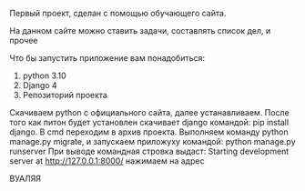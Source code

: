 Первый проект, сделан с помощью обучающего сайта. 

На данном сайте можно ставить задачи, составлять список дел, и прочее

Что бы запустить приложение вам понадобиться:
1. python 3.10
2. Django 4
3. Репозиторий проекта

Скачиваем python с официального сайта, далее устанавливаем.
После того как питон будет установлен скачивает django командой: pip install django.
В cmd переходим в архив проекта.
Выполняем команду python manage.py migrate, и запускаем приложуху командой: python manage.py runserver
При выводе командная стровка выдаст: Starting development server at http://127.0.0.1:8000/ нажимаем на адрес 

ВУАЛЯЯ
